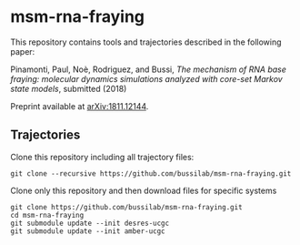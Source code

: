 # msm-rna-fraying

This repository contains tools and trajectories described in the following paper:

Pinamonti, Paul, Noè, Rodriguez, and Bussi,
*The mechanism of RNA base fraying: molecular dynamics simulations analyzed with core-set Markov state models*,
submitted (2018)

Preprint available at [arXiv:1811.12144](https://arxiv.org/abs/1811.12144).

## Trajectories

Clone this repository including all trajectory files:
````
git clone --recursive https://github.com/bussilab/msm-rna-fraying.git
````

Clone only this repository and then download files for specific systems
````
git clone https://github.com/bussilab/msm-rna-fraying.git
cd msm-rna-fraying
git submodule update --init desres-ucgc
git submodule update --init amber-ucgc
````
